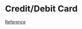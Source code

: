 # Credit/Debit Card

[Reference](https://dasshounak.medium.com/creating-a-glassmorphic-credit-card-with-css-526e51bd9638)